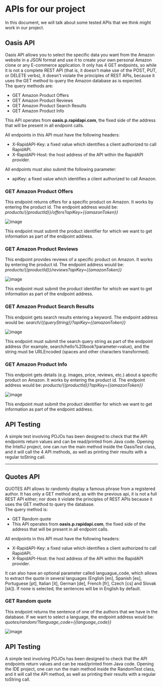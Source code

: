 # APIs for our project
In this document, we will talk about some tested APIs that we think might work in our project.

## Oasis API
Oasis API allows you to select the specific data you want from the Amazon website in a JSON format and use it to create your own personal Amazon clone or any E-commerce application. It only has 4 GET endpoints, so while it is not a complete REST API (that is, it doesn't make use of the POST, PUT, or DELETE verbs), it doesn't violate the principles of REST APIs, because it uses the GET method to query the Amazon database as is expected.
<br>The query methods are:
- GET Amazon Product Offers
- GET Amazon Product Reviews
- GET Amazon Product Search Results
- GET Amazon Product Info

This API operates from **oasis.p.rapidapi.com**, the fixed side of the address that will be present in all endpoint calls.

All endpoints in this API must have the following headers:
- X-RapidAPI-Key: a fixed value which identifies a client authorized to call RapidAPI.
- X-RapidAPI-Host: the host address of the API within the RapidAPI provider.

All endpoints must also submit the following parameter:
- apiKey: a fixed value which identifies a client authorized to call Amazon.

### GET Amazon Product Offers
This endpoint returns offers for a specific product on Amazon. It works by entering the product id.
The endpoint address would be: _products/{{productId}}/offers?apiKey={{amazonToken}}_

![image](https://user-images.githubusercontent.com/98974760/201979644-305ffb7d-ffd1-4330-a436-e57fdf684e67.png)

This endpoint must submit the product identifier for which we want to get information as part of the endpoint address.


### GET Amazon Product Reviews
This endpoint provides reviews of a specific product on Amazon. It works by entering the product id.
The endpoint address would be: _products/{{productId}}/reviews?apiKey={{amazonToken}}_

![image](https://user-images.githubusercontent.com/98974760/201980608-da398a9c-1332-4b55-b518-43bff478dd3f.png)

This endpoint must submit the product identifier for which we want to get information as part of the endpoint address.


### GET Amazon Product Search Results
This endpoint gets search results entering a keyword.
The endpoint address would be: _search/{{queryString}}?apiKey={{amazonToken}}_

![image](https://user-images.githubusercontent.com/98974760/201982464-4723380b-8615-48dd-b1a8-ddaccddfebe5.png)

This endpoint must submit the search query string as part of the endpoint address (for example, search/hello%20book?parameter=value), and the string must be URLEncoded (spaces and other characters transformed).


### GET Amazon Product Info
This endpoint gets details (e.g. images, price, reviews, etc.) about a specific product on Amazon. It works by entering the product id.
The endpoint address would be: _products/{{productId}}?apiKey={{amazonToken}}_

![image](https://user-images.githubusercontent.com/98974760/201982540-382d6c4e-957e-4faf-bde2-fd089cd5adba.png)

This endpoint must submit the product identifier for which we want to get information as part of the endpoint address.

## API Testing
A simple test involving POJOs has been designed to check that the API endpoints return values and can be read/printed from Java code.
Opening the IntelliJ project, one can run the main method inside the OasisTest class, and it will call the 4 API methods, as well as printing
their results with a regular toString call.

-----------------------------------------------------------------------------------------------------------------------------------------------------------------------
## Quotes API
QUOTES API allows to randomly display a famous phrase from a registered author. It has only a GET method and, as with the previous api, it is not a full REST API either; nor does it violate the principles of REST APIs because it uses the GET method to query the database.
<br>The query method is:
- GET Random quote
- This API operates from **oasis.p.rapidapi.com**, the fixed side of the address that will be present in all endpoint calls.

All endpoints in this API must have the following headers:
- X-RapidAPI-Key: a fixed value which identifies a client authorized to call RapidAPI.
- X-RapidAPI-Host: the host address of the API within the RapidAPI provider.

It can also have an optional parameter called languague_code, which allows to extract the quote in several languages (English [en], Spanish [es], Portuguese [pt], Italian [it], German [de], French [fr], Czech [cs] and Slovak [sk]). If none is selected, the sentences will be in English by default.

### GET Random quote
This endpoint returns the sentence of one of the authors that we have in the database. If we want to select a language, the endpoint address would be: _quotes/random/?language_code={{language_code}}_

![image](https://user-images.githubusercontent.com/58866375/202271614-475f7fea-5f6e-4829-93d1-e2e680559e2f.png)

## API Testing
A simple test involving POJOs has been designed to check that the API endpoints return values and can be read/printed from Java code.
Opening the IDE project, one can run the main method inside the RandomTest class, and it will call the API method, as well as printing their results with a regular toString call.
